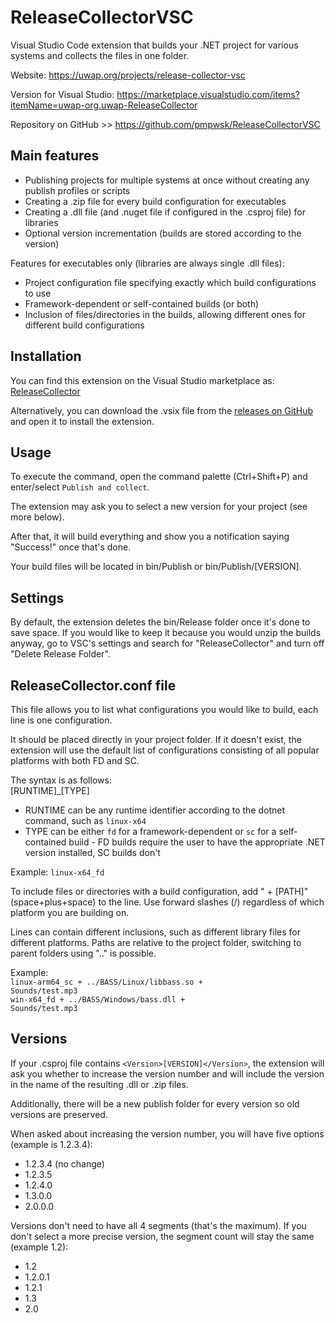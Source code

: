 # ReleaseCollectorVSC
Visual Studio Code extension that builds your .NET project for various systems and collects the files in one folder.

Website: https://uwap.org/projects/release-collector-vsc

Version for Visual Studio: https://marketplace.visualstudio.com/items?itemName=uwap-org.uwap-ReleaseCollector

Repository on GitHub >> https://github.com/pmpwsk/ReleaseCollectorVSC

## Main features
- Publishing projects for multiple systems at once without creating any publish profiles or scripts
- Creating a .zip file for every build configuration for executables
- Creating a .dll file (and .nuget file if configured in the .csproj file) for libraries
- Optional version incrementation (builds are stored according to the version)

Features for executables only (libraries are always single .dll files):
- Project configuration file specifying exactly which build configurations to use
- Framework-dependent or self-contained builds (or both)
- Inclusion of files/directories in the builds, allowing different ones for different build configurations

## Installation
You can find this extension on the Visual Studio marketplace as: [ReleaseCollector](https://marketplace.visualstudio.com/items?itemName=uwap-org.uwap-releasecollector-vsc)

Alternatively, you can download the .vsix file from the [releases on GitHub](https://github.com/pmpwsk/ReleaseCollectorVSC/releases) and open it to install the extension.

## Usage
To execute the command, open the command palette (Ctrl+Shift+P) and enter/select <code>Publish and collect</code>.

The extension may ask you to select a new version for your project (see more below).

After that, it will build everything and show you a notification saying "Success!" once that's done.

Your build files will be located in bin/Publish or bin/Publish/[VERSION].

## Settings
By default, the extension deletes the bin/Release folder once it's done to save space. If you would like to keep it because you would unzip the builds anyway, go to VSC's settings and search for "ReleaseCollector" and turn off "Delete Release Folder".

## ReleaseCollector.conf file
This file allows you to list what configurations you would like to build, each line is one configuration.

It should be placed directly in your project folder. If it doesn't exist, the extension will use the default list of configurations consisting of all popular platforms with both FD and SC.

The syntax is as follows:<br/>[RUNTIME]_[TYPE]
- RUNTIME can be any runtime identifier according to the dotnet command, such as <code>linux-x64</code>
- TYPE can be either <code>fd</code> for a framework-dependent or <code>sc</code> for a self-contained build - FD builds require the user to have the appropriate .NET version installed, SC builds don't

Example: <code>linux-x64_fd</code>

To include files or directories with a build configuration, add " + [PATH]" (space+plus+space) to the line. Use forward slashes (/) regardless of which platform you are building on.

Lines can contain different inclusions, such as different library files for different platforms. Paths are relative to the project folder, switching to parent folders using ".." is possible.

Example:<br/><code>linux-arm64_sc + ../BASS/Linux/libbass.so + Sounds/test.mp3</code><br/><code>win-x64_fd + ../BASS/Windows/bass.dll + Sounds/test.mp3</code>

## Versions
If your .csproj file contains <code>&lt;Version&gt;[VERSION]&lt;/Version&gt;</code>, the extension will ask you whether to increase the version number and will include the version in the name of the resulting .dll or .zip files.

Additionally, there will be a new publish folder for every version so old versions are preserved.

When asked about increasing the version number, you will have five options (example is 1.2.3.4):
- 1.2.3.4 (no change)
- 1.2.3.5
- 1.2.4.0
- 1.3.0.0
- 2.0.0.0

Versions don't need to have all 4 segments (that's the maximum). If you don't select a more precise version, the segment count will stay the same (example 1.2):
- 1.2
- 1.2.0.1
- 1.2.1
- 1.3
- 2.0
